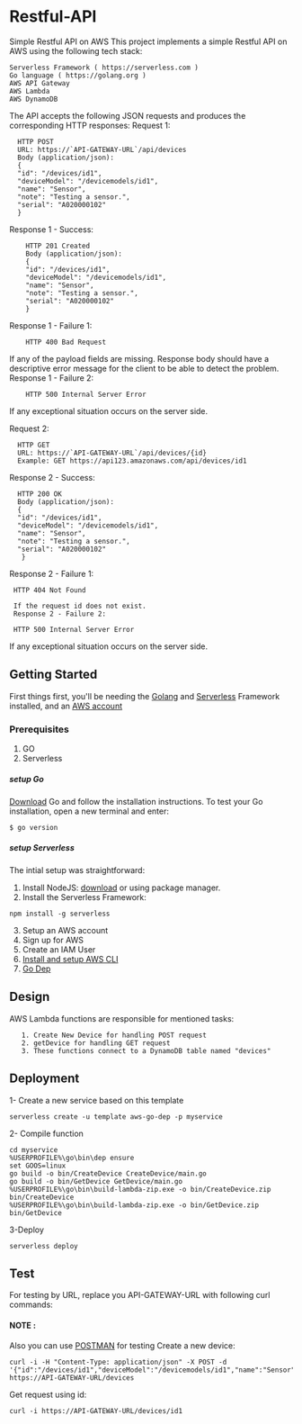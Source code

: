 # Restful-API
Simple Restful API on AWS
This project implements a simple Restful API on AWS using the following tech stack:

    Serverless Framework ( https://serverless.com )
    Go language ( https://golang.org )
    AWS API Gateway
    AWS Lambda
    AWS DynamoDB

The API accepts the following JSON requests and produces the corresponding HTTP responses:
Request 1:

      HTTP POST
      URL: https://`API-GATEWAY-URL`/api/devices
      Body (application/json):
      {
      "id": "/devices/id1",
      "deviceModel": "/devicemodels/id1",
      "name": "Sensor",
      "note": "Testing a sensor.",
      "serial": "A020000102"
      }

Response 1 - Success:

        HTTP 201 Created
        Body (application/json):
        {
        "id": "/devices/id1",
        "deviceModel": "/devicemodels/id1",
        "name": "Sensor",
        "note": "Testing a sensor.",
        "serial": "A020000102"
        }

Response 1 - Failure 1:

        HTTP 400 Bad Request
        
If any of the payload fields are missing. Response body should have a descriptive error message for the client to be able to detect         the problem.
        Response 1 - Failure 2:

        HTTP 500 Internal Server Error

If any exceptional situation occurs on the server side.
         
Request 2:

      HTTP GET
      URL: https://`API-GATEWAY-URL`/api/devices/{id}
      Example: GET https://api123.amazonaws.com/api/devices/id1

Response 2 - Success:

      HTTP 200 OK
      Body (application/json):
      {
      "id": "/devices/id1",
      "deviceModel": "/devicemodels/id1",
      "name": "Sensor",
      "note": "Testing a sensor.",
      "serial": "A020000102"
       }

Response 2 - Failure 1:

     HTTP 404 Not Found

     If the request id does not exist.
     Response 2 - Failure 2:

     HTTP 500 Internal Server Error
     
 If any exceptional situation occurs on the server side.
 
## Getting Started
First things first, you'll be needing the [Golang](http://golang.org/) and [Serverless](http://serverless.com/) Framework installed, and an [AWS account](https://aws.amazon.com/) 

### Prerequisites
1. GO
2. Serverless

##### setup Go
[Download](https://golang.org/dl/) Go and follow the installation instructions.
To test your Go installation, open a new terminal and enter:
```
$ go version
```
##### setup Serverless
The intial setup was straightforward:

  1. Install NodeJS: [download](https://nodejs.org/en/download/) or using package manager.
  2. Install the Serverless Framework: 
   ```
   npm install -g serverless
   ```
  3. Setup an AWS account
  4. Sign up for AWS
  5. Create an IAM User
  6. [Install and setup AWS CLI](https://docs.aws.amazon.com/cli/latest/userguide/installing.html)
  7. [Go Dep](https://golang.github.io/dep/)
## Design

AWS Lambda functions are responsible for mentioned tasks:
```
   1. Create New Device for handling POST request
   2. getDevice for handling GET request
   3. These functions connect to a DynamoDB table named "devices"
``` 
## Deployment

1- Create a new service based on this template
```
serverless create -u template aws-go-dep -p myservice
````
2-  Compile function
````
cd myservice
%USERPROFILE%\go\bin\dep ensure
set GOOS=linux
go build -o bin/CreateDevice CreateDevice/main.go
go build -o bin/GetDevice GetDevice/main.go
%USERPROFILE%\go\bin\build-lambda-zip.exe -o bin/CreateDevice.zip bin/CreateDevice
%USERPROFILE%\go\bin\build-lambda-zip.exe -o bin/GetDevice.zip bin/GetDevice
``````
3-Deploy
```
serverless deploy
````
## Test

For testing by URL, replace you API-GATEWAY-URL with following curl commands:

#### NOTE :
Also you can use [POSTMAN](https://www.getpostman.com/) for testing
Create a new device:
```
curl -i -H "Content-Type: application/json" -X POST -d '{"id":"/devices/id1","deviceModel":"/devicemodels/id1","name":"Sensor","note":"note1","serial":"s1"}' https://API-GATEWAY-URL/devices
```

Get request using id:
```
curl -i https://API-GATEWAY-URL/devices/id1
```

